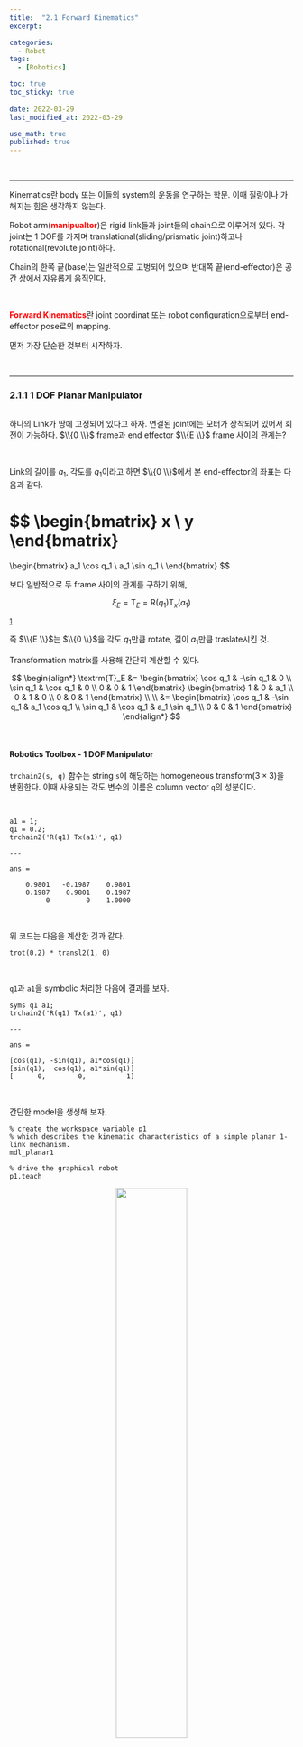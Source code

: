 ```yaml
---
title:  "2.1 Forward Kinematics"
excerpt: 

categories:
  - Robot
tags:
  - [Robotics]

toc: true
toc_sticky: true
 
date: 2022-03-29
last_modified_at: 2022-03-29

use_math: true
published: true
---
```


<br>

***

Kinematics란 body 또는 이들의 system의 운동을 연구하는 학문. 이때 질량이나 가해지는 힘은 생각하지 않는다.

Robot arm(<span style="color:red">**manipualtor**</span>)은 rigid link들과 joint들의 chain으로 이루어져 있다. 각 joint는 1 DOF를 가지며 translational(sliding/prismatic joint)하고나 rotational(revolute joint)하다.

Chain의 한쪽 끝(base)는 일반적으로 고벙되어 있으며 반대쪽 끝(end-effector)은 공간 상에서 자유롭게 움직인다.

<br>

<span style="color:red">**Forward Kinematics**</span>란 joint coordinat 또는 robot configuration으로부터 end-effector pose로의 mapping.

먼저 가장 단순한 것부터 시작하자.

<br>

***

### 2.1.1 1 DOF Planar Manipulator

<p align="center"><img src="/assets/image/robotics/ch2/2.1.jpg" width="" height="" title="" alt=""><br/></p>

하나의 Link가 땅에 고정되어 있다고 하자. 연결된 joint에는 모터가 장착되어 있어서 회전이 가능하다. $\\{0 \\}$ frame과 end effector $\\{E \\}$ frame 사이의 관계는?

<br>

Link의 길이를 $a_1$, 각도를 $q_1$이라고 하면 $\\{0 \\}$에서 본 end-effector의 좌표는 다음과 같다.

$$
\begin{bmatrix}
x \\ y
\end{bmatrix}
=
\begin{bmatrix}
a_1 \cos q_1 \\
a_1 \sin q_1 \\
\end{bmatrix}
$$

보다 일반적으로 두 frame 사이의 관계를 구하기 위해,

$$
\xi_{E} = \textrm{T}_{E} = \textrm{R}(q_1)\textrm{T}_x(a_1)
$$

<sup id="fnref:1"><a href="#fn:1" rel="footnote">1</a></sup>

즉 $\\{E \\}$는 $\\{0 \\}$을 각도 $q_1$만큼 rotate, 길이 $a_1$만큼 traslate시킨 것.

Transformation matrix를 사용해 간단히 계산할 수 있다.

$$
\begin{align*}
\textrm{T}_E &= 
\begin{bmatrix}
\cos q_1 & -\sin q_1 & 0 \\
\sin q_1 & \cos q_1 & 0 \\
0 & 0 & 1
\end{bmatrix}
\begin{bmatrix}
1 & 0 & a_1 \\
0 & 1 & 0 \\
0 & 0 & 1
\end{bmatrix} \\ \\
&=
\begin{bmatrix}
\cos q_1 & -\sin q_1 & a_1 \cos q_1 \\
\sin q_1 & \cos q_1 & a_1 \sin q_1 \\
0 & 0 & 1
\end{bmatrix}
\end{align*}
$$

<br>

#### Robotics Toolbox - 1 DOF Manipulator

`trchain2(s, q)` 함수는 string `s`에 해당하는 homogeneous transform($3 \times 3$)을 반환한다. 이때 사용되는 각도 변수의 이름은 column vector `q`의 성분이다.

<br>

```
a1 = 1;
q1 = 0.2;
trchain2('R(q1) Tx(a1)', q1)

---

ans =

    0.9801   -0.1987    0.9801
    0.1987    0.9801    0.1987
         0         0    1.0000
```

<br>

위 코드는 다음을 계산한 것과 같다.

```
trot(0.2) * transl2(1, 0)
```

<br>

`q1`과 `a1`을 symbolic 처리한 다음에 결과를 보자.

```
syms q1 a1;
trchain2('R(q1) Tx(a1)', q1)

---

ans =
 
[cos(q1), -sin(q1), a1*cos(q1)]
[sin(q1),  cos(q1), a1*sin(q1)]
[      0,        0,          1]

```

<br>

간단한 model을 생성해 보자.

```
% create the workspace variable p1
% which describes the kinematic characteristics of a simple planar 1-link mechanism.
mdl_planar1     

% drive the graphical robot
p1.teach
```

<p align="center"><img src="/assets/image/robotics/ch2/2.2.png" width="50%" height="50%" title="" alt=""><br/></p>

`q1`을 조절해가며 manipulator의 움직임을 확인할 수 있다.

<p align="center"><img src="/assets/image/robotics/ch2/2.3.gif" width="50%" height="50%" title="" alt=""><br/></p>

<br>

***

### 2.1.2 2 DOF Planar Manipulator

2개의 link와 2개의 revolute joint를 갖는 planar manipulator. 이 경우 역시 두 joint에 모터가 달려있는 것처럼 생각하자.

<br>

<p align="center"><img src="/assets/image/robotics/ch2/2.4.png" width="" height="" title="" alt=""><br/></p>

$$
\begin{align*}
x &= a_1 \cos q_1 + a_2 \cos (q_1+q_2) = a_1c_1+a_2c_{12} \\
y &= a_1 \sin q_1 + a_2 \sin (q_1+q_2) = a_1s_1+a_2s_{12} \\
\phi &= q_1 + q_2
\end{align*}
$$

<br>

같은 방법으로,

$$
\begin{bmatrix}
x \\ y
\end{bmatrix}
=
\begin{bmatrix}
a_1c_1+a_2c_{12} \\
a_1s_1+a_2s_{12} \\
\end{bmatrix}
$$

$$
\begin{align*}
\textrm{T}_E &= 
\textrm{R}(q_1) \textrm{T}_x(a_1) \textrm{R}(q_2) \textrm{T}_x(a_2) \\ \\
&=
\begin{bmatrix}
c_{12} & -s_{12} & a_1c_1+a_2c_{12} \\
s_{12} & c_{12} & a_1s_1+a_2s_{12}\\
0 & 0 & 1
\end{bmatrix}
\end{align*}
$$

<br>

여기서 2D transform이므로 $\textrm{T}_E = SE(2)$

<br>

#### Robotics Toolbox - 2 DOF Manipulator

```
syms q1 q2 a1 a2;
trchain2('R(q1) Tx(a1) R(q2) Tx(a2)', [q1 q2])

mdl_planar2;
p2.teach

---

ans =
 
[cos(q1)*cos(q2) - sin(q1)*sin(q2), - cos(q1)*sin(q2) - cos(q2)*sin(q1), a2*(cos(q1)*cos(q2) - sin(q1)*sin(q2)) + a1*cos(q1)]
[cos(q1)*sin(q2) + cos(q2)*sin(q1),   cos(q1)*cos(q2) - sin(q1)*sin(q2), a2*(cos(q1)*sin(q2) + cos(q2)*sin(q1)) + a1*sin(q1)]
[                                0,                                   0,                                                   1]

```

<br>

<p align="center"><img src="/assets/image/robotics/ch2/2.4.gif" width="50%" height="50%" title="" alt=""><br/></p>

<br>

`q1`, `q2`값을 지정했을 때의 결과를 보고 싶다면 `plot` 명령어를 사용한다.

<br>

```
p2.plot([pi/2, -pi/2])
```

<p align="center"><img src="/assets/image/robotics/ch2/2.5.png" width="50%" height="50%" title="" alt=""><br/></p>

<br>

이제 유사한 방식으로 3 DOF도...

<br>

***


<div class="footnotes"><ol>
<li class="footnote" id="fn:1">
<p>
여기서 $\textrm{T}_{E} = {}^{0}\textrm{T}_{E}$.
<a href="#fnref:1" title=""> ↩</a><p>
